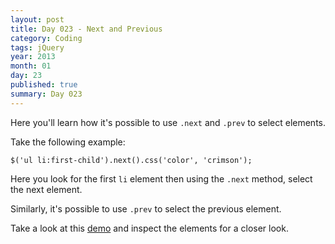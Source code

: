 ```yaml
---
layout: post
title: Day 023 - Next and Previous
category: Coding
tags: jQuery
year: 2013
month: 01
day: 23
published: true
summary: Day 023
---
```


Here you'll learn how it's possible to use `.next` and `.prev` to select elements.

Take the following example:

	$('ul li:first-child').next().css('color', 'crimson');


Here you look for the first `li` element then using the `.next` method, select the next element.

Similarly, it's possible to use `.prev` to select the previous element.

Take a look at this [demo](/demos/Day-023.html) and inspect the elements for a closer look.